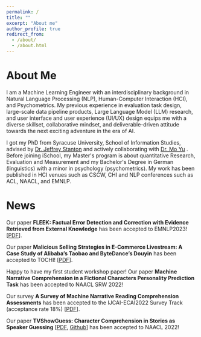 ```yaml
---
permalink: /
title: ""
excerpt: "About me"
author_profile: true
redirect_from: 
  - /about/
  - /about.html
---
```


About Me
======
I am a Machine Learning Engineer with an interdisciplinary background in Natural Language Processing (NLP), Human-Computer Interaction (HCI), and Psychometrics. My previous experience in evaluation task design, large-scale data pipeline products, Large Language Model (LLM) research, and user interface and user experience (UI/UX) design equips me with a diverse skillset, collaborative mindset, and deliverable-driven attitude towards the next exciting adventure in the era of AI.

I got my PhD from Syracuse University, School of Information Studies, advised by [Dr. Jeffrey Stanton](https://ischool.syr.edu/jeffrey-stanton/) and actively collaborating with [Dr. Mo Yu](https://sites.google.com/site/moyunlp/) . Before joining iSchool, my Master's program is about quantitative Research, Evaluation and Measurement and my Bachelor's Degree in German (linguistics) with a minor in psychology (psychometrics). My work has been published in HCI venues such as CSCW, CHI and NLP conferences such as ACL, NAACL, and EMNLP. 

News
======
Our paper __FLEEK: Factual Error Detection and Correction with Evidence Retrieved from External Knowledge__ has been accepted to EMNLP2023! [<a href='https://aclanthology.org/2023.emnlp-demo.10.pdf'>PDF</a>].

Our paper __Malicious Selling Strategies in E-Commerce Livestream: A Case Study of Alibaba’s Taobao and ByteDance’s Douyin__ has been accepted to TOCHI! [<a href='https://arxiv.org/pdf/2111.10491.pdf'>PDF</a>].

Happy to have my first student workshop paper! Our paper __Machine Narrative Comprehension in a Fictional Characters Personality Prediction Task__ has been accepted to NAACL SRW 2022!

Our survey __A Survey of Machine Narrative Reading Comprehension Assessments__ has been accepted to the IJCAI-ECAI2022 Survey Track (acceptance rate 18%)  [<a href='https://arxiv.org/pdf/2205.00299.pdf'>PDF</a>].

Our paper __TVShowGuess: Character Comprehension in Stories as Speaker Guessing__ [<a href='https://arxiv.org/pdf/2204.07721.pdf'>PDF</a>, <a href='https://github.com/YisiSang/TVSHOWGUESS'>Github</a>] has been accepted to NAACL 2022!
